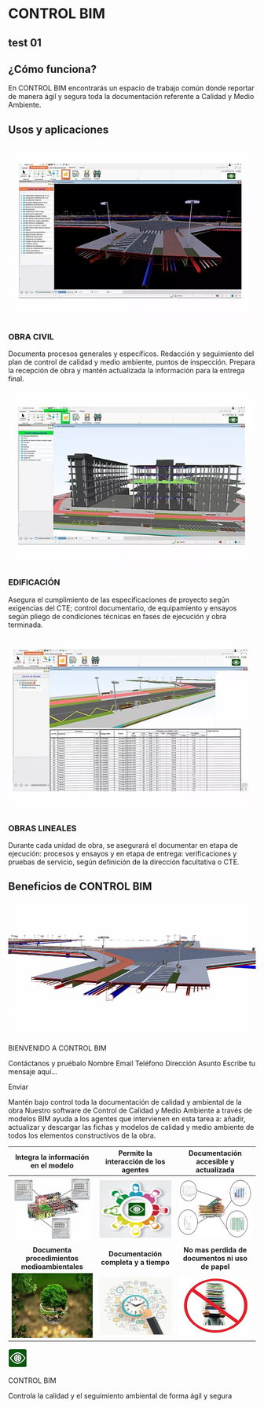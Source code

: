# CONTROL BIM

## test 01

## ¿Cómo funciona?
En CONTROL BIM encontrarás un espacio de trabajo común donde reportar de manera ágil y segura toda la documentación referente a Calidad y Medio Ambiente.

## Usos y aplicaciones
![Title img](./imgs/c01.png)
### OBRA CIVIL
Documenta procesos generales y específicos. Redacción y seguimiento del plan de control de calidad y medio ambiente, puntos de inspección. Prepara la recepción de obra y mantén actualizada la información para la entrega final.

![Title img](./imgs/c02.png)
### EDIFICACIÓN
Asegura el cumplimiento de las especificaciones de proyecto según exigencias del CTE; control documentario, de equipamiento y ensayos según pliego de condiciones técnicas en fases de ejecución y obra terminada.

![Title img](./imgs/c03.png)
### OBRAS LINEALES
Durante cada unidad de obra, se asegurará el documentar en etapa de ejecución: procesos y ensayos y en etapa de entrega: verificaciones y pruebas de servicio, según definición de la dirección facultativa o CTE.

## Beneficios de CONTROL BIM
![Title img](./imgs/web_01.png)

BIENVENIDO A CONTROL BIM
 
 
 
 
 
Contáctanos y pruébalo
Nombre
Email
Teléfono
Dirección
Asunto
Escribe tu mensaje aquí...

Enviar

Mantén bajo control toda la documentación de calidad y ambiental de la obra
Nuestro software de Control de Calidad y Medio Ambiente a través de modelos BIM ayuda a los agentes que intervienen en esta tarea a: añadir, actualizar y descargar las fichas y modelos de calidad y medio ambiente de todos los elementos constructivos de la obra.

|  Integra la información en el modelo |  Permite la interacción de los agentes | Documentación accesible y actualizada   |
|:---:|:---:|:---:|
|![a01](./imgs/a01.png)   |  ![a02](./imgs/a02.png) | ![a03](./imgs/a03.png)  |
| **Documenta procedimientos medioambientales** | **Documentación completa y a tiempo** | **No mas perdida de documentos ni uso de papel**|
| ![b01](./imgs/b01.png) | ![b02](./imgs/b02.png)| ![b03](./imgs/b03.png)| 







![logo](./imgs/logo2.png)

CONTROL BIM

Controla la calidad y el seguimiento ambiental de forma ágil y segura

